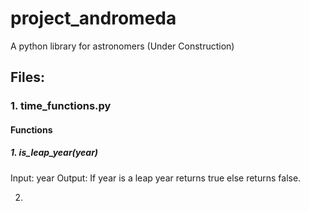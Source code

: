# project_andromeda
A python library for astronomers (Under Construction)

## Files:
### 1. time_functions.py
#### Functions
##### 1. is_leap_year(year)
  Input: year
  Output: If year is a leap year returns true else returns false.

2. 
